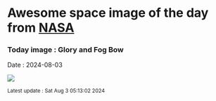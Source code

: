 
# Awesome space image of the day from [NASA](https://api.nasa.gov/)

### Today image : Glory and Fog Bow
Date : 2024-08-03

![](https://apod.nasa.gov/apod/image/2408/GloryFog_label.png)

<small>Latest update : Sat Aug  3 05:13:02 2024</small>
        